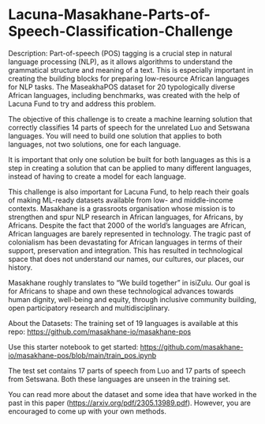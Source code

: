# Lacuna-Masakhane-Parts-of-Speech-Classification-Challenge

Description:
Part-of-speech (POS) tagging is a crucial step in natural language processing (NLP), as it allows algorithms to understand the grammatical structure and meaning of a text. This is especially important in creating the building blocks for preparing low-resource African languages for NLP tasks. The MaseakhaPOS dataset for 20 typologically diverse African languages, including benchmarks, was created with the help of Lacuna Fund to try and address this problem.

The objective of this challenge is to create a machine learning solution that correctly classifies 14 parts of speech for the unrelated Luo and Setswana languages. You will need to build one solution that applies to both languages, not two solutions, one for each language.

It is important that only one solution be built for both languages as this is a step in creating a solution that can be applied to many different languages, instead of having to create a model for each language.

This challenge is also important for Lacuna Fund, to help reach their goals of making ML-ready datasets available from low- and middle-income contexts. Masakhane is a grassroots organisation whose mission is to strengthen and spur NLP research in African languages, for Africans, by Africans. Despite the fact that 2000 of the world’s languages are African, African languages are barely represented in technology. The tragic past of colonialism has been devastating for African languages in terms of their support, preservation and integration. This has resulted in technological space that does not understand our names, our cultures, our places, our history.

Masakhane roughly translates to “We build together” in isiZulu. Our goal is for Africans to shape and own these technological advances towards human dignity, well-being and equity, through inclusive community building, open participatory research and multidisciplinary.

About the Datasets:
The training set of 19 languages is available at this repo: https://github.com/masakhane-io/masakhane-pos

Use this starter notebook to get started: https://github.com/masakhane-io/masakhane-pos/blob/main/train_pos.ipynb

The test set contains 17 parts of speech from Luo and 17 parts of speech from Setswana. Both these languages are unseen in the training set.

You can read more about the dataset and some idea that have worked in the past in this paper (https://arxiv.org/pdf/2305.13989.pdf). However, you are encouraged to come up with your own methods.
